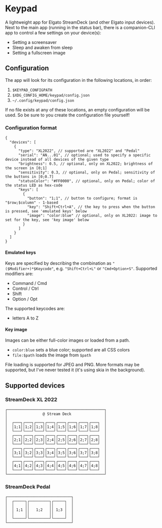 # Keypad 

A lightweight app for Elgato StreamDeck (and other Elgato input devices).
Next to the main app (running in the status bar), there is a companion-CLI app
to control a few settings on your device(s):

- Setting a screensaver
- Sleep and awaken from sleep
- Setting a fullscreen image

## Configuration

The app will look for its configuration in the following locations, in order:

1. `$KEYPAD_CONFIGPATH`
2. `$XDG_CONFIG_HOME/keypad/config.json`
3. `~/.config/keypad/config.json`

If no file exists at any of these locations, an empty configuration will be
used. So be sure to you create the configuration file yourself!

### Configuration format

```json5
{
  "devices": [
    {
      "type": "XL2022", // supported are "XL2022" and "Pedal"
      "serial": "AN...01", // optional; used to specify a specific device instead of all devices of the given type
      "brightness": 0.5, // optional, only on XL2022; brightness of the screen in [0;1]
      "sensitivity": 0.3, // optional, only on Pedal; sensitivity of the buttons in [0;0.7]
      "statusColor": "#FF0000", // optional, only on Pedal; color of the status LED as hex-code
      "keys": [
        {
          "button": "1;1", // button to configure; format is "$row;$column" - 1-based
          "key": "Shift+Ctrl+A", // the key to press when the button is pressed, see 'emulated keys' below
          "image": "color:blue" // optional, only on XL2022: image to set for the key, see 'key image' below
        }
      ]
    }
  ]
}

```

#### Emulated keys

Keys are specified by describing the combination as `"($Modifier+)*$Keycode"`,
e.g. `"Shift+Ctrl+L"` or `"Cmd+Option+S"`. Supported modifiers are:

- Command / Cmd
- Control / Ctrl
- Shift
- Option / Opt

The supported keycodes are:

- letters A to Z

#### Key image

Images can be either full-color images or loaded from a path.

- `color:blue` sets a blue color; supported are all CSS colors
- `file:$path` loads the image from `$path`

File loading is supported for JPEG and PNG. More formats may be supported,
but I've never tested it (it's using skia in the background).

## Supported devices

### StreamDeck XL 2022

```
┌────────────────────────────────────────────┐
│                @ Stream Deck               │
│                                            │
│  ┌───┐┌───┐┌───┐┌───┐┌───┐┌───┐┌───┐┌───┐  │
│  │1;1││1;2││1;3││1;4││1;5││1;6││1;7││1;8│  │
│  └───┘└───┘└───┘└───┘└───┘└───┘└───┘└───┘  │
│  ┌───┐┌───┐┌───┐┌───┐┌───┐┌───┐┌───┐┌───┐  │
│  │2;1││2;2││2;3││2;4││2;5││2;6││2;7││2;8│  │
│  └───┘└───┘└───┘└───┘└───┘└───┘└───┘└───┘  │
│  ┌───┐┌───┐┌───┐┌───┐┌───┐┌───┐┌───┐┌───┐  │
│  │3;1││3;2││3;3││3;4││3;5││3;6││3;7││3;8│  │
│  └───┘└───┘└───┘└───┘└───┘└───┘└───┘└───┘  │
│  ┌───┐┌───┐┌───┐┌───┐┌───┐┌───┐┌───┐┌───┐  │
│  │4;1││4;2││4;3││4;4││4;5││4;6││4;7││4;8│  │
│  └───┘└───┘└───┘└───┘└───┘└───┘└───┘└───┘  │
└────────────────────────────────────────────┘
```


### StreamDeck Pedal

```
┌─────────────────────────────┐
│  ┌─────┐┌─────────┐┌─────┐  │
│  │     ││         ││     │  │
│  │ 1;1 ││   1;2   ││ 1;3 │  │
│  │     ││         ││     │  │
│  └─────┘└─────────┘└─────┘  │
└─────────────────────────────┘
```
